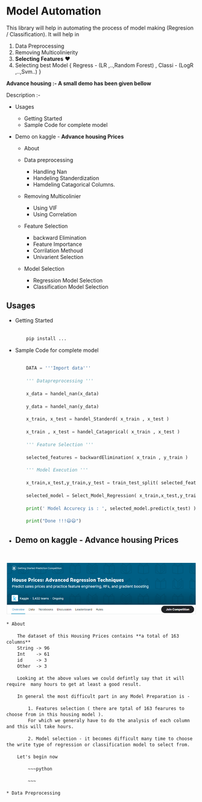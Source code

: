 # Model Automation

This library  will help in automating the process of model making (Regresion / Classification).
It will help in
1. Data Preprocessing
2. Removing Multicolinierity
3. **Selecting Features** ❤
4. Selecting best Model { Regress - (LR ,..,Random Forest) , Classi - (LogR ,..,Svm..) }

**Advance housing :- A small demo has been given bellow** 


Description :-

* Usages
    * Getting Started
    * Sample Code for complete model
* Demo on kaggle - **Advance housing Prices**

    * About

    * Data preprocessing
        * Handling Nan
        * Handeling Standerdization
        * Hamdeling Catagorical Columns. 

    * Removing Multicolinier
        * Using VIF
        * Using Correlation

    * Feature Selection
        * backward Elimination
        * Feature Importance
        * Corrilation Methoud
        * Univarient Selection

    * Model Selection
        * Regression Model Selection
        * Classification Model Selection


## **Usages**

* Getting Started

    ~~~python

        pip install ...

    ~~~

* Sample Code for complete model

    ~~~python

        DATA = '''Import data'''

        ''' Datapreprocessing '''

        x_data = handel_nan(x_data)

        y_data = handel_nan(y_data)

        x_train, x_test = handel_Standerd( x_train , x_test )

        x_train , x_test = handel_Catagorical( x_train , x_test )

        ''' Feature Selection '''

        selected_features = backwardElimination( x_train , y_train )
        
        ''' Model Execution '''

        x_train,x_test,y_train,y_test = train_test_split( selected_features , y_train, test_size=0.2, random_state=1 )

        selected_model = Select_Model_Regression( x_train,x_test,y_train,y_test )

        print(' Model Accurecy is : ', selected_model.predict(x_test) )
        
        print("Done !!!😃😃")

    ~~~


* ## Demo on kaggle - **Advance housing Prices**
<br>

![](ModelAuto\IMAGES\KAGGLE.png)

    * About 

        The dataset of this Housing Prices contains **a total of 163 columns** 
        String -> 96
        Int    -> 61
        id     -> 3
        Other  -> 3

        Looking at the above values we could defintly say that it will require  many hours to get at least a good result.
        
        In general the most difficult part in any Model Preparation is -
        
            1. Features selection ( there are tptal of 163 fearures to choose from in this housing model ).
            For which we generaly have to do the analysis of each column and this will take hours.

            2. Model selection - it becomes difficult many time to choose the write type of regression or classification model to select from.

        Let's begin now

            ~~~python

            ~~~

    * Data Preprocessing

